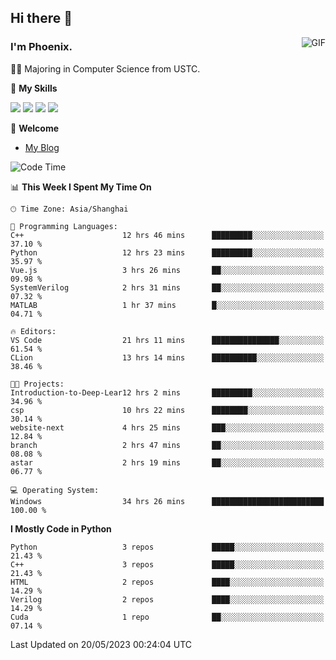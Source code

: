 ## Hi there 👋
<img align="right" alt="GIF" src="https://raw.githubusercontent.com/JoeyBling/JoeyBling/master/pic/pusheencode.gif" />

### I'm Phoenix.

👨‍🎓 Majoring in Computer Science from USTC.

🌟 **My Skills**

![](https://img.shields.io/badge/-Python-3e74a2?style=flat-square&logo=Python&logoColor=fff)
![](https://img.shields.io/badge/-C++-9f62a5?style=flat&logo=cplusplus&logoColor=white)
![](https://img.shields.io/badge/-Linux-185886?style=flat-square&logo=Linux&logoColor=fff)
![](https://img.shields.io/badge/-Rust-ff4136?style=flat-square&logo=Rust&logoColor=fff)

💬 **Welcome**

- [My Blog](https://ysy-phoenix.github.io/)

<!--START_SECTION:waka-->
![Code Time](http://img.shields.io/badge/Code%20Time-179%20hrs%2018%20mins-blue)

📊 **This Week I Spent My Time On** 

```text
🕑︎ Time Zone: Asia/Shanghai

💬 Programming Languages: 
C++                      12 hrs 46 mins      █████████░░░░░░░░░░░░░░░░   37.10 % 
Python                   12 hrs 23 mins      █████████░░░░░░░░░░░░░░░░   35.97 % 
Vue.js                   3 hrs 26 mins       ██░░░░░░░░░░░░░░░░░░░░░░░   09.98 % 
SystemVerilog            2 hrs 31 mins       ██░░░░░░░░░░░░░░░░░░░░░░░   07.32 % 
MATLAB                   1 hr 37 mins        █░░░░░░░░░░░░░░░░░░░░░░░░   04.71 % 

🔥 Editors: 
VS Code                  21 hrs 11 mins      ███████████████░░░░░░░░░░   61.54 % 
CLion                    13 hrs 14 mins      ██████████░░░░░░░░░░░░░░░   38.46 % 

🐱‍💻 Projects: 
Introduction-to-Deep-Lear12 hrs 2 mins       █████████░░░░░░░░░░░░░░░░   34.96 % 
csp                      10 hrs 22 mins      ████████░░░░░░░░░░░░░░░░░   30.14 % 
website-next             4 hrs 25 mins       ███░░░░░░░░░░░░░░░░░░░░░░   12.84 % 
branch                   2 hrs 47 mins       ██░░░░░░░░░░░░░░░░░░░░░░░   08.08 % 
astar                    2 hrs 19 mins       ██░░░░░░░░░░░░░░░░░░░░░░░   06.77 % 

💻 Operating System: 
Windows                  34 hrs 26 mins      █████████████████████████   100.00 % 
```

**I Mostly Code in Python** 

```text
Python                   3 repos             █████░░░░░░░░░░░░░░░░░░░░   21.43 % 
C++                      3 repos             █████░░░░░░░░░░░░░░░░░░░░   21.43 % 
HTML                     2 repos             ████░░░░░░░░░░░░░░░░░░░░░   14.29 % 
Verilog                  2 repos             ████░░░░░░░░░░░░░░░░░░░░░   14.29 % 
Cuda                     1 repo              ██░░░░░░░░░░░░░░░░░░░░░░░   07.14 % 
```




 Last Updated on 20/05/2023 00:24:04 UTC
<!--END_SECTION:waka-->

<!--
**ysy-phoenix/ysy-phoenix** is a ✨ _special_ ✨ repository because its `README.md` (this file) appears on your GitHub profile.

Here are some ideas to get you started:

- 🔭 I’m currently working on ...
- 🌱 I’m currently learning ...
- 👯 I’m looking to collaborate on ...
- 🤔 I’m looking for help with ...
- 💬 Ask me about ...
- 📫 How to reach me: ...
- 😄 Pronouns: ...
- ⚡ Fun fact: ...
-->

